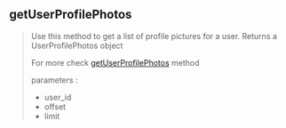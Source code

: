 ## getUserProfilePhotos

> Use this method to get a list of profile pictures for a user. Returns a UserProfilePhotos object
>
> For more check [getUserProfilePhotos](https://core.telegram.org/bots/api#getuserprofilephotos) method
>
> parameters :
>
> - user_id
> - offset
> - limit
